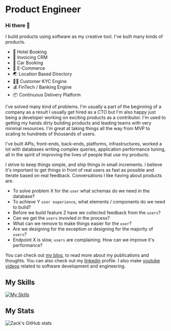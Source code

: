 
# Product Engineer 

### Hi there 👋

I build products using software as my creative tool. I've built many kinds of products.

+ 🏨 Hotel Booking
+ 🧾 Invoicing CRM
+ 🚗 Car Booking
+ 🛒 E-Commerce
+ 🌏 Location Based Directory
+ 🦹‍♂️ Customer KYC Engine
+ 💰 FinTech / Banking Engine
+ 📦 Continuous Delivery Platform

I've solved many kind of problems. I'm usually a part of the beginning of a company as a result I usually get hired as a CTO but I'm also happy just being a developer working on exciting products as a contributor. I'm used to getting my hands dirty building products and leading teams with very minimal resources. I'm great at taking things all the way from MVP to scaling to hundreds of thousands of users.

I've built APIs, front-ends, back-ends, platforms, infrastructures, worked a lot with databases writing complex queries, application performance tuning, all in the spirit of improving the lives of people that use my products.

I strive to keep things simple, and ship things in small increments. I believe it's important to get things in front of real users as fast as possible and iterate based on real feedback. Conversations I like having about products are.

+ To solve problem X for the `user` what schemas do we need in the database?
+ To achieve Y `user experience`, what elements / components do we need to build?
+ Before we build feature Z have we collected feedback from the `users`? 
+ Can we get the `users` invovled in the process?
+ What can we remove to make things easier for the `user`?
+ Are we designing for the exception or designing for the majority of `users`?
+ Endpoint X is slow, `users` are complaining. How can we improve it's performance?

You can check out [my blog](https://www.zacksiri.com), to read more about my publications and thoughts. You can also check out my [linkedin](https://www.linkedin.com/in/zacksiri/) profile.  I also make [youtube videos](https://www.youtube.com/codemynet) related to software development and engineering.

## My Skills

[![My Skills](https://skillicons.dev/icons?i=js,typescript,react,tailwind,html,css,astro,rails,ruby,elixir,postgres)](https://github.com/zacksiri)

## My Stats
![Zack's GitHub stats](https://github-readme-stats.vercel.app/api?username=zacksiri&show_icons=true&theme=synthwave&hide_border=true)

<!--
**zacksiri/zacksiri** is a ✨ _special_ ✨ repository because its `README.md` (this file) appears on your GitHub profile.

Here are some ideas to get you started:

- 🔭 I’m currently working on ...
- 🌱 I’m currently learning ...
- 👯 I’m looking to collaborate on ...
- 🤔 I’m looking for help with ...
- 💬 Ask me about ...
- 📫 How to reach me: ...
- 😄 Pronouns: ...
- ⚡ Fun fact: ...
-->
